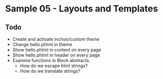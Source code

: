 # Sample 05 - Layouts and Templates

## Todo
* Create and activate inchoo/custom theme
* Change hello.phtml in theme
* Show hello.phtml in content on every page
* Show hello.phtml in header on every page
* Examine functions in Block abstracts. 
   * How do we escape html strings? 
   * How do we translate strings?
